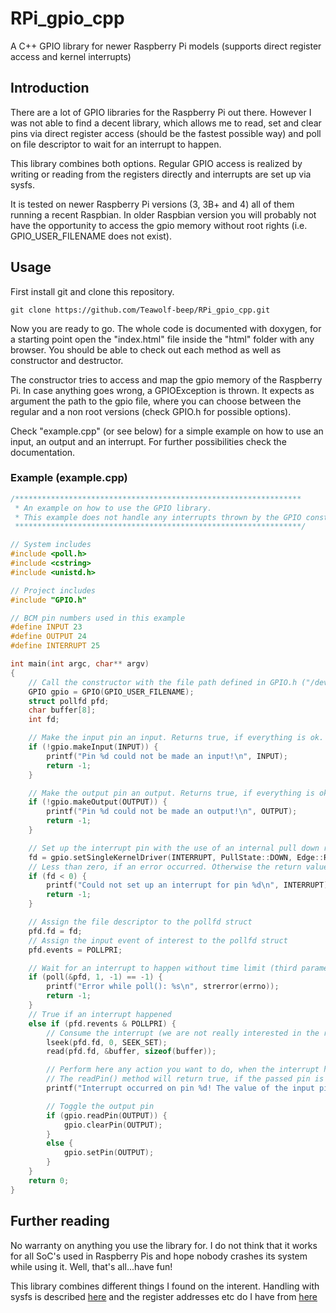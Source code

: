 # RPi_gpio_cpp
A C++ GPIO library for newer Raspberry Pi models (supports direct register access and kernel interrupts)

## Introduction

There are a lot of GPIO libraries for the Raspberry Pi out there. However I was not able to find a decent library, which allows me to read, set and clear pins via direct register access (should be the fastest possible way) and poll on file descriptor to wait for an interrupt to happen.

This library combines both options. Regular GPIO access is realized by writing or reading from the registers directly and interrupts are set up via sysfs. 

It is tested on newer Raspberry Pi versions (3, 3B+ and 4) all of them running a recent Raspbian. In older Raspbian version you will probably not have the opportunity to access the gpio memory without root rights (i.e. GPIO_USER_FILENAME does not exist). 

## Usage

First install git and clone this repository. 

```
git clone https://github.com/Teawolf-beep/RPi_gpio_cpp.git
```

Now you are ready to go. The whole code is documented with doxygen, for a starting point open the "index.html" file inside the "html" folder with any browser. You should be able to check out each method as well as constructor and destructor.

The constructor tries to access and map the gpio memory of the Raspberry Pi. In case anything goes wrong, a GPIOException is thrown. It expects as argument the path to the gpio file, where you can choose between the regular and a non root versions (check GPIO.h for possible options). 

Check "example.cpp" (or see below) for a simple example on how to use an input, an output and an interrupt. For further possibilities check the documentation.

### Example (example.cpp)
```cpp
/****************************************************************
 * An example on how to use the GPIO library.
 * This example does not handle any interrupts thrown by the GPIO constructor!
 ****************************************************************/

// System includes
#include <poll.h>
#include <cstring>
#include <unistd.h>

// Project includes
#include "GPIO.h"

// BCM pin numbers used in this example
#define INPUT 23
#define OUTPUT 24
#define INTERRUPT 25

int main(int argc, char** argv)
{
    // Call the constructor with the file path defined in GPIO.h ("/dev/gpiomem")
    GPIO gpio = GPIO(GPIO_USER_FILENAME);
    struct pollfd pfd;
    char buffer[8];
    int fd;

    // Make the input pin an input. Returns true, if everything is ok. Otherwise an error occured
    if (!gpio.makeInput(INPUT)) {
        printf("Pin %d could not be made an input!\n", INPUT);
        return -1;
    }

    // Make the output pin an output. Returns true, if everything is ok. Otherwise an error occurred
    if (!gpio.makeOutput(OUTPUT)) {
        printf("Pin %d could not be made an output!\n", OUTPUT);
        return -1;
    }

    // Set up the interrupt pin with the use of an internal pull down resistor and rising edge activation
    fd = gpio.setSingleKernelDriver(INTERRUPT, PullState::DOWN, Edge::RISING);
    // Less than zero, if an error occurred. Otherwise the return value is the file descriptor we have to monitor
    if (fd < 0) {
        printf("Could not set up an interrupt for pin %d\n", INTERRUPT);
        return -1;
    }

    // Assign the file descriptor to the pollfd struct
    pfd.fd = fd;
    // Assign the input event of interest to the pollfd struct
    pfd.events = POLLPRI;

    // Wait for an interrupt to happen without time limit (third parameter). This thread will consume no unnecessary CPU power while inside poll()
    if (poll(&pfd, 1, -1) == -1) {
        printf("Error while poll(): %s\n", strerror(errno));
        return -1;
    }
    // True if an interrupt happened
    else if (pfd.revents & POLLPRI) {
        // Consume the interrupt (we are not really interested in the return value of read)
        lseek(pfd.fd, 0, SEEK_SET);
        read(pfd.fd, &buffer, sizeof(buffer));

        // Perform here any action you want to do, when the interrupt has happened!
        // The readPin() method will return true, if the passed pin is high, else it will return false
        printf("Interrupt occurred on pin %d! The value of the input pin is %s!\n", INTERRUPT, (gpio.readPin(INPUT)) ? "high" : "low");

        // Toggle the output pin
        if (gpio.readPin(OUTPUT)) {
            gpio.clearPin(OUTPUT);
        }
        else {
            gpio.setPin(OUTPUT);
        }
    }
    return 0;
}
```

## Further reading

No warranty on anything you use the library for. I do not think that it works for all SoC's used in Raspberry Pis and hope nobody crashes its system while using it. Well, that's all...have fun!

This library combines different things I found on the interent. Handling with sysfs is described [here](https://elinux.org/RPi_GPIO_Code_Samples#sysfs) and the register addresses etc do I have from [here](https://www.raspberrypi.org/app/uploads/2012/02/BCM2835-ARM-Peripherals.pdf)

